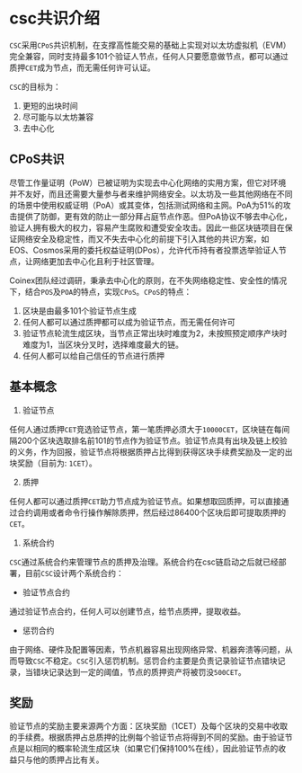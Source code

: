 # csc共识介绍

`CSC`采用`CPoS`共识机制，在支撑高性能交易的基础上实现对以太坊虚拟机（EVM）完全兼容，同时支持最多101个验证人节点，任何人只要愿意做节点，都可以通过质押`CET`成为节点，而无需任何许可认证。

`CSC`的目标为：
1. 更短的出块时间
2. 尽可能与以太坊兼容
3. 去中心化

## CPoS共识

尽管工作量证明（PoW）已被证明为实现去中心化网络的实用方案，但它对环境并不友好，而且还需要大量参与者来维护网络安全。以太坊及一些其他网络在不同的场景中使用权威证明（PoA）或其变体，包括测试网络和主网。PoA为51%的攻击提供了防御，更有效的防止一部分拜占庭节点作恶。但PoA协议不够去中心化，验证人拥有极大的权力，容易产生腐败和遭受安全攻击。因此一些区块链项目在保证网络安全及稳定性，而又不失去中心化的前提下引入其他的共识方案，如EOS、Cosmos采用的委托权益证明(DPos），允许代币持有者投票选举验证人节点，让网络更加去中心化且利于社区管理。

Coinex团队经过调研，秉承去中心化的原则，在不失网络稳定性、安全性的情况下，结合`POS`及`POA`的特点，实现`CPoS`。`CPoS`的特点：

1. 区块是由最多101个验证节点生成
2. 任何人都可以通过质押都可以成为验证节点，而无需任何许可
3. 验证节点轮流生成区块，当节点正常出块时难度为2，未按照预定顺序产块时难度为1，当区块分叉时，选择难度最大的链。
4. 任何人都可以给自己信任的节点进行质押

## 基本概念

1. 验证节点

任何人通过质押`CET`竞选验证节点，第一笔质押必须大于`10000CET`，区块链在每间隔200个区块选取排名前101的节点作为验证节点。验证节点具有出块及链上校验的义务，作为回报，验证节点将根据质押占比得到获得区块手续费奖励及一定的出块奖励（目前为: `1CET`）。

2. 质押

任何人都可以通过质押`CET`助力节点成为验证节点。如果想取回质押，可以直接通过合约调用或者命令行操作解除质押，然后经过86400个区块后即可提取质押的`CET`。

1. 系统合约

`CSC`通过系统合约来管理节点的质押及治理。系统合约在csc链启动之后就已经部署，目前`CSC`设计两个系统合约：

* 验证节点合约

通过验证节点合约，任何人可以创建节点，给节点质押，提取收益。

* 惩罚合约

由于网络、硬件及配置等因素，节点机器容易出现网络异常、机器奔溃等问题，从而导致`CSC`不稳定。`CSC`引入惩罚机制。惩罚合约主要是负责记录验证节点错块记录，当错块记录达到一定的阈值，节点的质押资产将被罚没`500CET`。

## 奖励
验证节点的奖励主要来源两个方面：区块奖励（1CET）及每个区块的交易中收取的手续费。根据质押占总质押的比例每个验证节点将得到不同的奖励。由于验证节点是以相同的概率轮流生成区块（如果它们保持100%在线），因此验证节点的收益只与他的质押占比有关。

